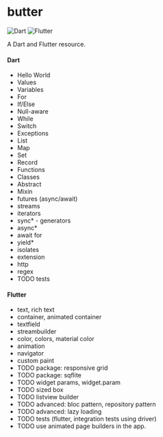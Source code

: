 # butter

![Dart](https://img.shields.io/badge/dart-3.0.6-blue) ![Flutter](https://img.shields.io/badge/flutter-3.10.6-blue)

A Dart and Flutter resource.

#### Dart
- Hello World
- Values
- Variables
- For
- If/Else
- Null-aware
- While
- Switch
- Exceptions
- List
- Map
- Set
- Record
- Functions
- Classes
- Abstract
- Mixin
- futures (async/await)
- streams
- iterators
- sync* - generators
- async* 
- await for
- yield*
- isolates
- extension
- http
- regex
- TODO tests

#### Flutter
- text, rich text
- container, animated container
- textfield
- streambuilder
- color, colors, material color
- animation
- navigator
- custom paint
- TODO package: responsive grid
- TODO package: sqflite
- TODO widget params, widget.param
- TODO sized box
- TODO listview builder
- TODO advanced: bloc pattern, repository pattern
- TODO advanced: lazy loading
- TODO tests (flutter, integration tests using driver)
- TODO use animated page builders in the app.